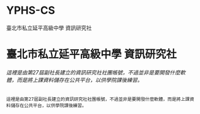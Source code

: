 # YPHS-CS
臺北市私立延平高級中學 資訊研究社

# 臺北市私立延平高級中學 資訊研究社
###### 這裡是由第27屆副社長建立的資訊研究社社團帳號，不過並非是要開發什麼軟體，而是將上課資料儲存在公共平台，以供學院課後練習。
```
這裡是由第27屆副社長建立的資訊研究社社團帳號，不過並非是要開發什麼軟體，而是將上課資料儲存在公共平台，以供學院課後練習。
```